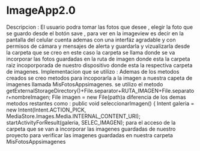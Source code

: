 # ImageApp2.0
Descripcion : El usuario podra tomar las fotos que desee , elegir la foto que se guardo desde el botón save , para ver en la imageview es decir en la pantalla del celular cuenta ademas con una interfáz agradable y con permisos de cámara y mensajes de alerta y guardarla y vizualizarla desde la carpeta que se creo en este caso la carpeta se llama donde se va incorporar las fotos guardadas en la ruta de imagen donde esta la  carpeta raiz  incoporporada de nuestro dispositivo  donde esta la respectiva carpeta de imagenes.
Implementacion que se utilizo : Ademas de los metodos creados se creo metodos para incoporarla a la imagen a  nuestra capeta de imagenes llamada MisFotosAppsimagenes. 
se utilizo el metodo getExternalStorageDirectory()+File.separator+RUTA_IMAGEN+File.separator+nombreImagen;
File imagen = new File(path)a diferencia de los demas metodos restantes como : 
public void seleccionarImagen() {
    Intent galeria = new Intent(Intent.ACTION_PICK, MediaStore.Images.Media.INTERNAL_CONTENT_URI);
    startActivityForResult(galeria, SELEC_IMAGEN);
para el acceso de la carpeta que se van a incorporar las imagenes guardadas de nuestro proyecto para verificar las imagenes guardadas en nuestra carpeta MisFotosAppsimagenes 
